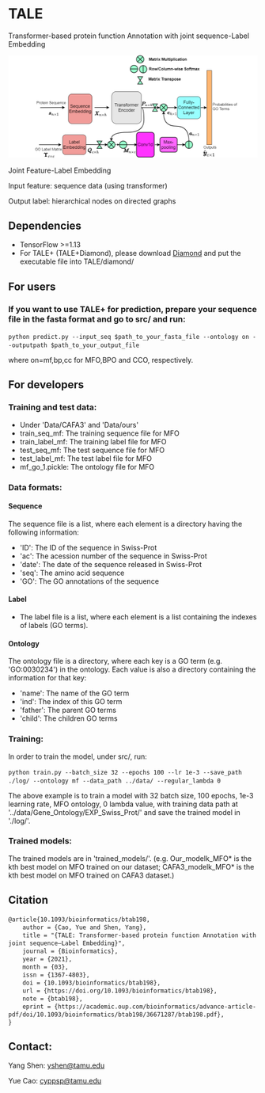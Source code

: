 # TALE
Transformer-based protein function Annotation with joint sequence-Label Embedding


![TALE Architecture](/ProteinFuncPred.png)


Joint Feature-Label Embedding 

Input feature: sequence data (using transformer) 

Output label: hierarchical nodes on directed graphs

## Dependencies
* TensorFlow >=1.13
* For TALE+ (TALE+Diamond), please download [Diamond](http://www.diamondsearch.org/index.php) and put the executable file into TALE/diamond/


## For users
### If you want to use TALE+ for prediction, prepare your sequence file in the fasta format and go to src/ and run:
`python predict.py --input_seq $path_to_your_fasta_file --ontology on --outputpath $path_to_your_output_file`

where on=mf,bp,cc for MFO,BPO and CCO, respectively.

## For developers
### Training and test data:
* Under 'Data/CAFA3' and 'Data/ours'
* train_seq_mf: The training sequence file for MFO 
* train_label_mf: The training label file for MFO
* test_seq_mf: The test sequence file for MFO
* test_label_mf: The test label file for MFO
* mf_go_1.pickle: The ontology file for MFO

### Data formats:
#### Sequence
The sequence file is a list, where each element is a directory having the following information:
* 'ID': The ID of the sequence in Swiss-Prot
* 'ac': The acession number of the sequence in Swiss-Prot
* 'date': The date of the sequence released in Swiss-Prot
* 'seq': The amino acid sequence
* 'GO':  The GO annotations of the sequence
#### Label 
* The label file is a list, where each element is a list containing the indexes of labels (GO terms).
#### Ontology 
The ontology file is a directory, where each key is a GO term (e.g. 'GO:0030234') in the ontology. Each value is also a directory containing the information for that key:
* 'name': The name of the GO term
* 'ind':  The index of this GO term
* 'father': The parent GO terms
* 'child': The children GO terms

### Training:
In order to train the model, under src/, run:

`python train.py --batch_size 32 --epochs 100 --lr 1e-3 --save_path ./log/ --ontology mf --data_path ../data/ --regular_lambda 0`

The above example is to train a model with 32 batch size, 100 epochs, 1e-3 learning rate, MFO ontology, 0 lambda value, with training data path at '../data/Gene_Ontology/EXP_Swiss_Prot/' and save the trained model in './log/'.

### Trained models:
The trained models are in 'trained_models/'. (e.g. Our_modelk_MFO* is the kth best model on MFO trained on our dataset; CAFA3_modelk_MFO* is the kth best model on MFO trained on CAFA3 dataset.)


## Citation
```
@article{10.1093/bioinformatics/btab198,
    author = {Cao, Yue and Shen, Yang},
    title = "{TALE: Transformer-based protein function Annotation with joint sequence–Label Embedding}",
    journal = {Bioinformatics},
    year = {2021},
    month = {03},
    issn = {1367-4803},
    doi = {10.1093/bioinformatics/btab198},
    url = {https://doi.org/10.1093/bioinformatics/btab198},
    note = {btab198},
    eprint = {https://academic.oup.com/bioinformatics/advance-article-pdf/doi/10.1093/bioinformatics/btab198/36671287/btab198.pdf},
}
```


## Contact:
Yang Shen: yshen@tamu.edu

Yue Cao:  cyppsp@tamu.edu

